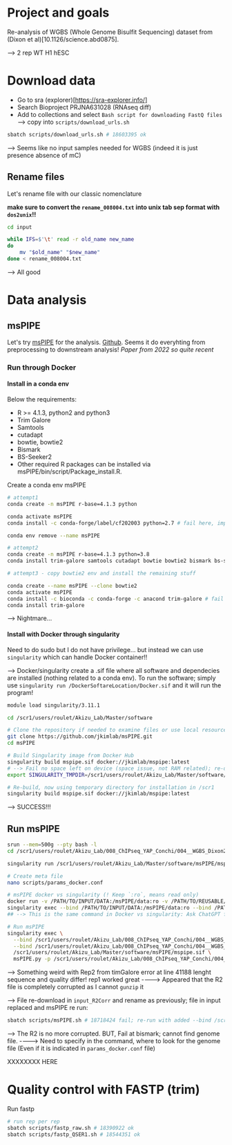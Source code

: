 # Project and goals 

Re-analysis of WGBS (Whole Genome Bisulfit Sequencing) dataset from (Dixon et al)[10.1126/science.abd0875].

--> 2 rep WT H1 hESC


# Download data


- Go to sra (explorer)[https://sra-explorer.info/]
- Search Bioproject  PRJNA631028 (RNAseq diff)
- Add to collections and select `Bash script for downloading FastQ files` --> copy into `scripts/download_urls.sh`

```bash
sbatch scripts/download_urls.sh # 18603395 ok
```

--> Seems like no input samples needed for WGBS (indeed it is just presence absence of mC)



## Rename files

Let's rename file with our classic nomenclature

**make sure to convert the `rename_008004.txt` into unix tab sep  format with `dos2unix`!!**

```bash
cd input

while IFS=$'\t' read -r old_name new_name
do
    mv "$old_name" "$new_name"
done < rename_008004.txt
```

--> All good 



# Data analysis

## msPIPE 

Let's try [msPIPE](https://bmcbioinformatics.biomedcentral.com/articles/10.1186/s12859-022-04925-2) for the analysis. [Github](https://github.com/jkimlab/msPIPE). Seems it do everyhting from preprocessing to downstream analysis! *Paper from 2022 so quite recent*


### Run through Docker


#### Install in a conda env

Below the requirements:
- R >= 4.1.3, python2 and python3
- Trim Galore
- Samtools
- cutadapt
- bowtie, bowtie2
- Bismark
- BS-Seeker2
- Other required R packages can be installed via msPIPE/bin/script/Package_install.R.


Create a conda env msPIPE

```bash
# attempt1
conda create -n msPIPE r-base=4.1.3 python

conda activate msPIPE
conda install -c conda-forge/label/cf202003 python=2.7 # fail here, impossible to install 2 python!!

conda env remove --name msPIPE

# attempt2
conda create -n msPIPE r-base=4.1.3 python=3.8
conda install trim-galore samtools cutadapt bowtie bowtie2 bismark bs-seeker2 # fail here

# attempt3 - copy bowtie2 env and install the remaining stuff

conda create --name msPIPE --clone bowtie2
conda activate msPIPE
conda install -c bioconda -c conda-forge -c anacond trim-galore # fail
conda install trim-galore 

```

--> Nightmare...




#### Install with Docker through singularity

Need to do sudo but I do not have privilege... but instead we can use `singularity` which can handle Docker container!!

--> Docker/singularity create a .sif file where all software and dependecies are installed (nothing related to a conda env).
To run the software; simply use `singularity run /DockerSoftareLocation/Docker.sif` and it will run the program!

```bash
module load singularity/3.11.1

cd /scr1/users/roulet/Akizu_Lab/Master/software

# Clone the repository if needed to examine files or use local resources
git clone https://github.com/jkimlab/msPIPE.git
cd msPIPE

# Build Singularity image from Docker Hub
singularity build mspipe.sif docker://jkimlab/mspipe:latest
# --> Fail no space left on device (space issue, not RAM related); re-direct temporary directory for installation 
export SINGULARITY_TMPDIR=/scr1/users/roulet/Akizu_Lab/Master/software/msPIPE

# Re-build, now using temporary directory for installation in /scr1
singularity build mspipe.sif docker://jkimlab/mspipe:latest

```

--> SUCCESS!!!

## Run msPIPE


```bash
srun --mem=500g --pty bash -l
cd /scr1/users/roulet/Akizu_Lab/008_ChIPseq_YAP_Conchi/004__WGBS_Dixon2021

singularity run /scr1/users/roulet/Akizu_Lab/Master/software/msPIPE/mspipe.sif

# Create meta file
nano scripts/params_docker.conf

# msPIPE docker vs singularity (! Keep `:ro`, means read only)
docker run -v /PATH/TO/INPUT/DATA:/msPIPE/data:ro -v /PATH/TO/REUSABLE/REFERENCE:/msPIPE/reference -v /PATH/TO/OUTDIR:/work_dir/ jkimlab/mspipe:latest msPIPE.py -p params_docker.conf -o result
singularity exec --bind /PATH/TO/INPUT/DATA:/msPIPE/data:ro --bind /PATH/TO/REUSABLE/REFERENCE:/msPIPE/reference --bind /PATH/TO/OUTDIR:/work_dir mspipe.sif msPIPE.py -p params_docker.conf -o result
## --> This is the same command in Docker vs singularity: Ask ChatGPT for tranlsation

# Run msPIPE
singularity exec \
  --bind /scr1/users/roulet/Akizu_Lab/008_ChIPseq_YAP_Conchi/004__WGBS_Dixon2021/input:/scr1/users/roulet/Akizu_Lab/008_ChIPseq_YAP_Conchi/004__WGBS_Dixon2021/input:ro \
  --bind /scr1/users/roulet/Akizu_Lab/008_ChIPseq_YAP_Conchi/004__WGBS_Dixon2021/output:/scr1/users/roulet/Akizu_Lab/008_ChIPseq_YAP_Conchi/004__WGBS_Dixon2021/output \
  /scr1/users/roulet/Akizu_Lab/Master/software/msPIPE/mspipe.sif \
  msPIPE.py -p /scr1/users/roulet/Akizu_Lab/008_ChIPseq_YAP_Conchi/004__WGBS_Dixon2021/scripts/params_docker.conf -o /scr1/users/roulet/Akizu_Lab/008_ChIPseq_YAP_Conchi/004__WGBS_Dixon2021/output


```


--> Something weird with Rep2 from timGalore error at line 41188 lenght sequence and quality differ! rep1 worked great
----> Appeared that the R2 file is completely corrupted as I cannot `gunzip` it

--> File re-download in `input_R2Corr` and rename as previously; file in input replaced and msPIPE re run: 


```bash
sbatch scripts/msPIPE.sh # 18718424 fail; re-run with added --bind /scr1/users/roulet/Akizu_Lab/Master/meta:/msPIPE/reference 18748956 fail as bismark genome for CT conversion not prepared... Let's try to NOT mention fasta files to let the software prepare the genome 18757219 ok
```

--> The R2 is no more corrupted. BUT, Fail at bismark; cannot find genome file.
----> Need to specify in the command, where to look for the genome file (Even if it is indicated in `params_docker.conf` file)


























XXXXXXXX HERE





# Quality control with FASTP (trim)

Run fastp
```bash
# run rep per rep
sbatch scripts/fastp_raw.sh # 18390922 ok
sbatch scripts/fastp_QSER1.sh # 18544351 ok
```
